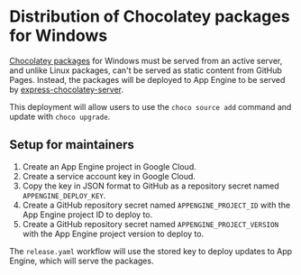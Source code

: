 # Distribution of Chocolatey packages for Windows

[Chocolatey packages](https://chocolatey.org/) for Windows must be served from
an active server, and unlike Linux packages, can't be served as static content
from GitHub Pages.  Instead, the packages will be deployed to App Engine to be
served by [express-chocolatey-server](https://github.com/shaka-project/express-chocolatey-server).

This deployment will allow users to use the `choco source add` command and
update with `choco upgrade`.


## Setup for maintainers

1. Create an App Engine project in Google Cloud.
2. Create a service account key in Google Cloud.
3. Copy the key in JSON format to GitHub as a repository secret named
   `APPENGINE_DEPLOY_KEY`.
4. Create a GitHub repository secret named `APPENGINE_PROJECT_ID` with the App
   Engine project ID to deploy to.
5. Create a GitHub repository secret named `APPENGINE_PROJECT_VERSION` with the
   App Engine project version to deploy to.


The `release.yaml` workflow will use the stored key to deploy updates to App
Engine, which will serve the packages.
